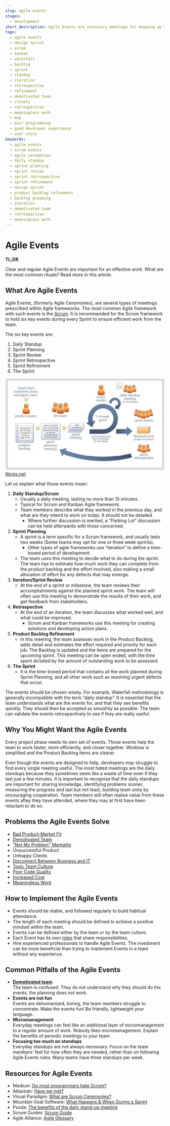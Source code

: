 ```yaml
---
slug: agile-events
stages:
  - development
short_description: Agile Events are necessary meetings for keeping up the good work. They are usually time-boxed and the most common Agile framework that uses these periodic rituals is Scrum.
tags:
  - agile events
  - design sprint
  - scrum
  - kanban
  - waterfall
  - backlog
  - sprint
  - standup
  - iteration
  - retrospective
  - refinement
  - demotivated team
  - rituals
  - retrospective
  - meaningless work
  - mvp
  - pair programming
  - good developer experience
  - user story
keywords:
  - agile events
  - scrum events
  - agile ceremonies
  - daily standup
  - sprint planning
  - sprint review
  - sprint retrospective
  - sprint refinement
  - design sprint
  - product backlog refinement
  - backlog grooming
  - iteration
  - demotivated team
  - retrospective
  - meaningless work
---
```


# Agile Events

**TL;DR**

Clear and regular Agile Events are important for an effective work. What are the most common rituals? Read more in this article.

## What Are Agile Events

Agile Events, (formerly Agile Ceremonies), are several types of meetings prescribed within Agile frameworks. The most common Agile framework with such events is the [Scrum](/practices/scrum). It is recommended for the Scrum framework to hold six key events during every Sprint to ensure efficient work from the team.

The six key events are:

1. Daily Standup
2. Sprint Planning
3. Sprint Review
4. Sprint Retrospective
5. Sprint Refinement
6. The Sprint

![Agile Events](/files/agile_events.jpg)
[Norex.net](https://www.norex.net/)

Let us explain what those events mean:

1. **Daily Standup/Scrum**
   - Usually a daily meeting, lasting no more than 15 minutes.
   - Typical for Scrum and Kanban Agile framework.
   - Team members describe what they worked in the previous day, and what are they intend to work on today. It should not be detailed.
      - Where further discussion is merited, a "Parking Lot" discussion can be held afterwards with those concerned.
2. **Sprint Planning**
   - A sprint is a term specific for a Scrum framework, and usually lasts two weeks (Some teams may opt for one or three week sprints).
      - Other types of agile frameworks use “iteration” to define a time-boxed period of development.
   - The team uses this meeting to decide what to do during the sprint. The team has to estimate how much work they can complete from the product backlog and the effort involved, also making a small allocation of effort for any defects that may emerge.
3. **Iteration/Sprint Review**
   - At the end of a sprint or milestone, the team reviews their accomplishments against the planned sprint work. The team will often use this meeting to demonstrate the results of their work, and get feedback from stakeholders.
4. **Retrospective**
   - At the end of an iteration, the team discusses what worked well, and what could be improved.
      - Scrum and Kanban frameworks use this meeting for creating solutions and developing action plans.
5. **Product Backlog Refinement**
   - In this meeting, the team assesses work in the Product Backlog, adds detail and estimates the effort required and priority for each job. The Backlog is updated and the items are prepared for the upcoming sprint. This meeting can be open ended, with the time spent dictated by the amount of outstanding work to be assessed.
6. **The Sprint**
   - It is the time-boxed period that contains all the work planned during Sprint Planning, and all other work such as resolving urgent defects that occur.

The events should be chosen wisely. For example, Waterfall methodology is generally incompatible with the term “daily standup”. It is essential that the team understands what are the events for, and that they see benefits quickly. They should then be accepted as smoothly as possible. The team can validate the events retrospectively to see if they are really useful.

## Why You Might Want the Agile Events

Every project phase needs its own set of events. Those events help the team to work faster, more efficiently, and closer together. Worklow is simplified and the Product Backlog items are clearer.

Even though the events are designed to help, developers may struggle to find every single meeting useful. The most hated meetings are the daily standups because they sometimes seem like a waste of time even if they last just a few minutes. It is important to recognise that the daily standups are important for sharing knowledge, identifying problems sooner, measuring the progress and last but not least, building team unity by encouraging cooperation. Team members will often realise value from these events aftey they have attended, where they may at first have been reluctant to do so.

## Problems the Agile Events Solve

- [Bad Product-Market Fit](/problems/bad-product-market-fit)
- [Demotivated Team](/problems/demotivated-team)
- ["Not My Problem" Mentality](/problems/not-my-problem-mentality)
- Unsuccessful Product
- Unhappy Clients
- [Disconnect Between Business and IT](/problems/disconnect-between-business-and-it)
- [Toxic Team Culture](/problems/toxic-team-culture)
- [Poor Code Quality](/problems/poor-code-quality)
- [Increased Cost](/problems/increased-cost)
- [Meaningless Work](/problems/meaningless-work)

## How to Implement the Agile Events

- Events should be stable, and followed regularly to build habitual attendance.
- The length of each meeting should be defined to achieve a positive mindset within the team.
- Events can be defined either by the team or by the team culture.
- Each Event has its own [roles](/practices/role-definition) that share responsibilities.
- Hire experienced professionals to handle Agile Events. The investment can be more beneficial than trying to implement Events in a team without any experience.

## Common Pitfalls of the Agile Events

- **[Demotivated team](/problems/demotivated-team)**  
  The team is confused. They do not understand why they should do the events, the planning does not work.
- **Events are not fun**  
  Events are dehumanized, boring, the team members struggle to concentrate. Make the events fun! Be friendly, lightweight your language.
- **Micromanagement**  
  Everyday meetings can feel like an additional layer of micromanagement to a regular amount of work. Nobody likes micromanagement. Explain the benefits of periodic meetings to your team.
- **Focusing too much on standups**  
  Everyday standups are not always necessary. Focus on the team members’ feel for how often they are needed, rather than on following Agile Events rules. Many teams have three standups per week.

## Resources for Agile Events

- Medium: [Do most programmers hate Scrum?](https://medium.com/softinstigate-team/do-most-programmers-hate-agile-274079ddb0d9)
- Atlassian: [Have we met?](https://www.atlassian.com/agile/scrum/ceremonies)
- Visual Paradigm: [What are Scrum Ceremonies?](https://www.visual-paradigm.com/scrum/what-are-scrum-ceremonies/)
- Mountain Goat Software: [What Happens & When During a Sprint](https://www.mountaingoatsoftware.com/blog/what-happens-when-during-a-sprint)
- Psoda: [The benefits of the daily stand-up meeting](https://www.psoda.com/global/blog/the-benefits-of-the-daily-stand-up-meeting/)
- Scrum Guides: [Scrum Guide](https://www.scrumguides.org/scrum-guide.html)
- Agile Alliance: [Agile Glossary](https://www.agilealliance.org/agile101/agile-glossary/)
